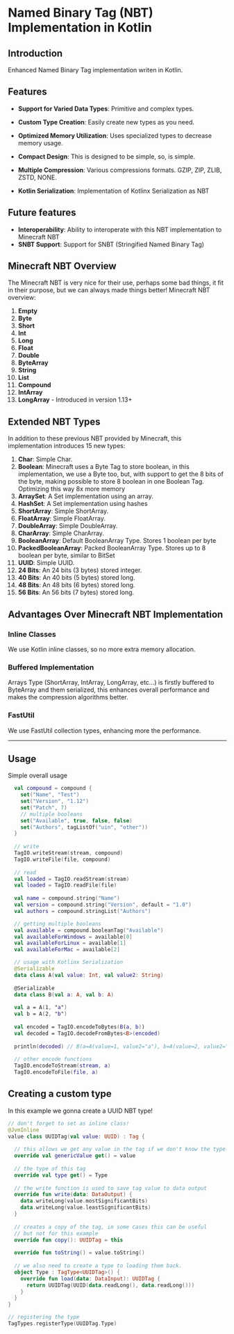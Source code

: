 # Named Binary Tag (NBT) Implementation in Kotlin

## Introduction

Enhanced Named Binary Tag implementation writen in Kotlin.

## Features

- **Support for Varied Data Types**: Primitive and complex types.
  
- **Custom Type Creation**: Easily create new types as you need.
  
- **Optimized Memory Utilization**: Uses specialized types to decrease memory usage.
  
- **Compact Design**: This is designed to be simple, so, is simple.

- **Multiple Compression**: Various compressions formats. GZIP, ZIP, ZLIB, ZSTD, NONE.

-   **Kotlin Serialization**: Implementation of Kotlinx Serialization as NBT

## Future features
- **Interoperability**: Ability to interoperate with this NBT implementation to Minecraft NBT
- **SNBT Support**: Support for SNBT (Stringified Named Binary Tag)

## Minecraft NBT Overview

The Minecraft NBT is very nice for their use, perhaps some bad things, it fit in their purpose, but we can always made things better!
Minecraft NBT overview:

1. **Empty**
2. **Byte**
3. **Short**
4. **Int**
5. **Long**
6. **Float**
7. **Double**
8. **ByteArray**
9. **String**
10. **List**
11. **Compound**
12. **IntArray**
13. **LongArray** - Introduced in version 1.13+

## Extended NBT Types

In addition to these previous NBT provided by Minecraft, this implementation introduces 15 new types:

1. **Char**: Simple Char.
2. **Boolean**: Minecraft uses a Byte Tag to store boolean, in this implementation, we use a Byte too, but, with support to get the 8 bits of the byte, making possible to store 8 boolean in one Boolean Tag. Optimizing this way 8x more memory
3. **ArraySet**: A Set implementation using an array.
4. **HashSet**: A Set implementation using hashes
5. **ShortArray**: Simple ShortArray.
6. **FloatArray**: Simple FloatArray.
7. **DoubleArray**: Simple DoubleArray.
8. **CharArray**: Simple CharArray.
9. **BooleanArray**: Default BooleanArray Type. Stores 1 boolean per byte
10. **PackedBooleanArray**: Packed BooleanArray Type. Stores up to 8 boolean per byte, similar to BitSet
11. **UUID**: Simple UUID.
12. **24 Bits**: An 24 bits (3 bytes) stored integer.
13. **40 Bits**: An 40 bits (5 bytes) stored long.
14. **48 Bits**: An 48 bits (6 bytes) stored long.
15. **56 Bits**: An 56 bits (7 bytes) stored long.
    
## Advantages Over Minecraft NBT Implementation

### Inline Classes

We use Kotlin inline classes, so no more extra memory allocation.

### Buffered Implementation

Arrays Type (ShortArray, IntArray, LongArray, etc...) is firstly buffered to ByteArray and them serialized, this enhances overall performance and makes the compression algorithms better.

### FastUtil

We use FastUtil collection types, enhancing more the performance.

---
## Usage
Simple overall usage
```kt
  val compound = compound {
    set("Name", "Test")
    set("Version", "1.12")
    set("Patch", 7)
    // multiple booleans
    set("Available", true, false, false)
    set("Authors", tagListOf("uin", "other"))
  }
  
  // write
  TagIO.writeStream(stream, compound)
  TagIO.writeFile(file, compound)
  
  // read
  val loaded = TagIO.readStream(stream)
  val loaded = TagIO.readFile(file)
  
  val name = compound.string("Name")
  val version = compound.string("Version", default = "1.0")
  val authors = compound.stringList("Authors")

  // getting multiple booleans
  val available = compound.booleanTag("Available")
  val availableForWindows = available[0]
  val availableForLinux = available[1]
  val availableForMac = available[2]

  // usage with Kotlinx Serialization
  @Serializable
  data class A(val value: Int, val value2: String)
  
  @Serializable
  data class B(val a: A, val b: A)
  
  val a = A(1, "a")
  val b = A(2, "b")
  
  val encoded = TagIO.encodeToBytes(B(a, b))
  val decoded = TagIO.decodeFromBytes<B>(encoded)
  
  println(decoded) // B(a=A(value=1, value2="a"), b=A(value=2, value2="b"))
  
  // other encode functions
  TagIO.encodeToStream(stream, a)
  TagIO.encodeToFile(file, a)
```

## Creating a custom type
In this example we gonna create a UUID NBT type!
```kt
// don't forget to set as inline class!
@JvmInline
value class UUIDTag(val value: UUID) : Tag {
  
  // this allows we get any value in the tag if we don't know the type
  override val genericValue get() = value
  
  // the type of this tag
  override val type get() = Type
  
  // the write function is used to save tag value to data output
  override fun write(data: DataOutput) {
    data.writeLong(value.mostSignificantBits)
    data.writeLong(value.leastSignificantBits)
  }
  
  // creates a copy of the tag, in some cases this can be useful
  // but not for this example
  override fun copy(): UUIDTag = this
  
  override fun toString() = value.toString()
  
  // we also need to create a type to loading them back.
  object Type : TagType<UUIDTag>() {
    override fun load(data: DataInput): UUIDTag {
      return UUIDTag(UUID(data.readLong(), data.readLong()))
    }
  }
}

// registering the type
TagTypes.registerType(UUIDTag.Type)
```
